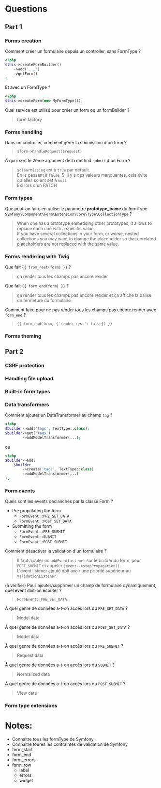 # Questions

## Part 1

### Forms creation
Comment créer un formulaire depuis un controller, sans FormType ?
```php
<?php
$this->createFormBuilder()
    ->add('...')
    ->getForm()
;
```

Et avec un FormType ?
```php
<?php
$this->createForm(new MyFormType());
```

Quel service est utilisé pour créer un form ou un formBuilder ?
> form.factory

### Forms handling
Dans un controller, comment gérer la soumission d'un form ?
> `$form->handleRequest($request)`  

À quoi sert le 2ème argument de la méthod `submit` d'un Form ?
> `$clearMissing` est à `true` par défault.   
> En le passant à `false`, Si il y a des valeurs manquantes, cela évite qu'elles soient set à `null`  
> Ex: lors d'un PATCH  

### Form types
Que peut-on faire en utilise le paramètre **prototype_name** du formType `Symfony\Component\Form\Extension\Core\Type\CollectionType` ?
> When one has a prototype embedding other prototypes, it allows to replace each one with a specific value.   
If you have several collections in your form, or worse, nested collections you may want to change the placeholder so that unrelated placeholders are not replaced with the same value.  

### Forms rendering with Twig
Que fait `{{ from_rest(form) }}` ?
> ça render tous les champs pas encore render  

Que fait `{{ form_end(form) }}` ?
> ça render tous les champs pas encore render et ça affiche la balise de fermeture du formulaire  

Comment faire pour ne pas render tous les champs pas encore render avec `form_end` ?
> `{{ form_end(form, {'render_rest': false}) }}`  

### Forms theming


## Part 2

### CSRF protection

### Handling file upload

### Built-in form types

### Data transformers
Comment ajouter un DataTransformer au champ `tag` ?
```php
<?php
$builder->add('tags', TextType::class);
$builder->get('tags')
        ->addModelTransformer(...);
````
ou 
```php
<?php
$builder->add(
    $builder
        ->create('tags', TextType::class)
        ->addModelTransformer(...)
);
```

### Form events
Quels sont les events déclanchés par la classe Form ?
- Pre propulating the form
    - `FormEvent::PRE_SET_DATA`
    - `FormEvent::POST_SET_DATA`
- Submitting the form
    - `FormEvent::PRE_SUBMIT`
    - `FormEvent::SUBMIT`
    - `FormEvent::POST_SUBMIT`

Comment désactiver la validation d'un formulaire ?
> Il faut ajouter un `addEventListener` sur le builder du form, pour `POST_SUBMIT` et appeler `$event-­‐>stopPropagation()`.  
> L'event listener ajouté doit avoir une priorité supérieur au ` ValidationListener`.

(à vérifier) Pour ajouter/supprimer un champ de formulaire dynamiquement, quel event doit-on écouter ?
> `FormEvent::PRE_SET_DATA`

À quel genre de données a-t-on accès lors du `PRE_SET_DATA` ?
> Model data

À quel genre de données a-t-on accès lors du `POST_SET_DATA` ?
> Model data

À quel genre de données a-t-on accès lors du `PRE_SUBMIT` ?
> Request data

À quel genre de données a-t-on accès lors du `SUBMIT` ?
> Normalized data

À quel genre de données a-t-on accès lors du `POST_SUBMIT` ?
> View data

### Form type extensions


# Notes:
- Connaitre tous les formType de Symfony  
- Connaitre toures les contraintes de validation de Symfony  
- form_start
- form_end
- form_errors
- form_row
    - label
    - errors
    - widget
